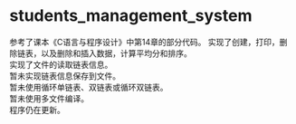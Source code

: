 # students_management_system
参考了课本《C语言与程序设计》中第14章的部分代码。 
实现了创建，打印，删除链表，以及删除和插入数据，计算平均分和排序。    
实现了文件的读取链表信息。   
暂未实现链表信息保存到文件。   
暂未使用循环单链表、双链表或循环双链表。   
暂未使用多文件编译。   
程序仍在更新。   
